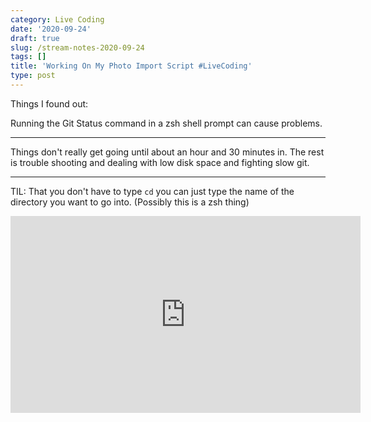```yaml
---
category: Live Coding
date: '2020-09-24'
draft: true
slug: /stream-notes-2020-09-24
tags: []
title: 'Working On My Photo Import Script #LiveCoding'
type: post
---
```



Things I found out:

Running the Git Status command in a zsh shell prompt can cause problems. 

---


Things don't really get going until about an hour and 30 minutes in. The rest is trouble shooting and dealing with low disk space and fighting slow git. 



---


TIL: That you don't have to type `cd` you can just type the name of the directory you want to go into. (Possibly this is a zsh thing)


<iframe width="560" height="315" src="https://www.youtube.com/embed/spc2z4o5b4o" frameborder="0" allow="accelerometer; autoplay; clipboard-write; encrypted-media; gyroscope; picture-in-picture" allowfullscreen></iframe>